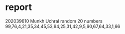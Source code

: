 # report
202039610 Munkh Uchral
random 20 numbers
99,76,4,21,35,34,45,53,94,25,31,42,9,5,60,67,64,33,1,66
